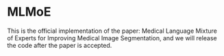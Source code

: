 # MLMoE

This is the official implementation of the paper: Medical Language Mixture of Experts for Improving Medical Image Segmentation, and we will release the code after the paper is accepted.
